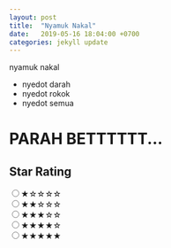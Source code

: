 ```yaml
---
layout: post
title:  "Nyamuk Nakal"
date:   2019-05-16 18:04:00 +0700
categories: jekyll update
---
```

nyamuk nakal

- nyedot darah
- nyedot rokok
- nyedot semua

# PARAH BETTTTTT...

## Star Rating
<label>
	<input type="radio" name="star"><span class="rate">&#9733;</span>&#9734;&#9734;&#9734;&#9734;<br>
</label>
<label>
	<input type="radio" name="star"><span class="rate">&#9733;&#9733;</span>&#9734;&#9734;&#9734;<br>
</label>
<label>
	<input type="radio" name="star"><span class="rate">&#9733;&#9733;&#9733;</span>&#9734;&#9734;<br>
</label>
<label>
	<input type="radio" name="star"><span class="rate">&#9733;&#9733;&#9733;&#9733;</span>&#9734;<br>
</label>
<label>
	<input type="radio" name="star"><span class="rate">&#9733;&#9733;&#9733;&#9733;&#9733;</span>
</label>